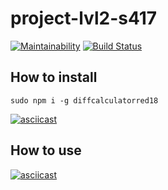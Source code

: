 # project-lvl2-s417

[![Maintainability](https://api.codeclimate.com/v1/badges/1cf042b64bccde3a2e1d/maintainability)](https://codeclimate.com/github/AlexRedisson18/project-lvl2-s417/maintainability)
[![Build Status](https://travis-ci.com/AlexRedisson18/project-lvl2-s417.svg?branch=master)](https://travis-ci.com/AlexRedisson18/project-lvl2-s417)

## How to install

`sudo npm i -g diffcalculatorred18`

[![asciicast](https://asciinema.org/a/SyJVS5aTQCGNf3D6q00444jLY.svg)](https://asciinema.org/a/SyJVS5aTQCGNf3D6q00444jLY)

## How to use

[![asciicast](https://asciinema.org/a/4Bh084JIqovimHuUYni8583oj.svg)](https://asciinema.org/a/4Bh084JIqovimHuUYni8583oj)
